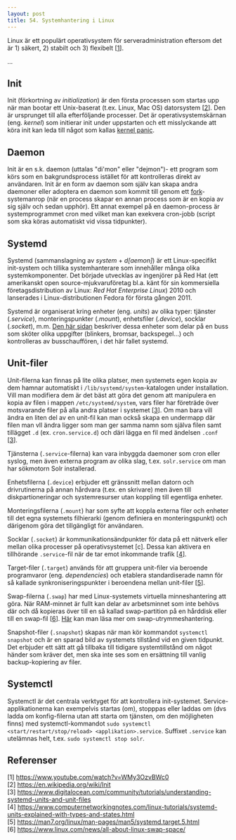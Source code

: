 ```yaml
---
layout: post
title: 54. Systemhantering i Linux
---
```


Linux är ett populärt operativsystem för serveradministration eftersom det är 1) säkert, 2) stabilt och 3) flexibelt [[1](https://www.youtube.com/watch?v=WMy3OzvBWc0)].

...

## Init
Init (förkortning av *initialization*) är den första processen som startas upp när man bootar ett Unix-baserat (t.ex. Linux, Mac OS) datorsystem [[2](https://en.wikipedia.org/wiki/Init)]. Den är ursprunget till alla efterföljande processer. Det är operativsystemskärnan (eng. *kernel*) som initierar init under uppstarten och ett misslyckande att köra init kan leda till något som kallas [kernel panic](https://sv.wikipedia.org/wiki/Kernel_panic).

## Daemon
Init är en s.k. daemon (uttalas "di'mon" eller "dejmon")- ett program som körs som en bakgrundsprocess istället för att kontrolleras direkt av användaren. Init är en form av daemon som själv kan skapa andra daemoner eller adoptera en daemon som kommit till genom ett [fork](https://en.wikipedia.org/wiki/Fork_(system_call))-systemanrop (när en process skapar en annan process som är en kopia av sig själv och sedan upphör). Ett annat exempel på en daemon-process är systemprogrammet cron med vilket man kan exekvera cron-jobb (script som ska köras automatiskt vid vissa tidpunkter).

## Systemd
Systemd (sammanslagning av *system* + *d\[aemon\]*) är ett Linux-specifikt init-system och tillika systemhanterare som innehåller många olika systemkomponenter. Det började utvecklas av ingenjörer på Red Hat (ett amerikanskt open source-mjukvaruföretag bl.a. känt för sin kommersiella företagsdistribution av Linux: *Red Hat Enterprise Linux*) 2010 och lanserades i Linux-distributionen Fedora för första gången 2011.

Systemd är organiserat kring enheter (eng. *units*) av olika typer: tjänster (*.service*), monteringspunkter (*.mount*), enhetsfiler (*.device*), socklar (*.socket*), m.m. [Den här sidan](https://www.computernetworkingnotes.com/linux-tutorials/systemd-units-explained-with-types-and-states.html) beskriver dessa enheter som delar på en buss som sköter olika uppgifter (blinkers, bromsar, backspegel...) och kontrolleras av busschauffören, i det här fallet systemd. 

## Unit-filer
Unit-filerna kan finnas på lite olika platser, men systemets egen kopia av dem hamnar automatiskt i `/lib/systemd/system`-katalogen under installation. Vill man modifiera dem är det bäst att göra det genom att manipulera en kopia av filen i mappen `/etc/systemd/system`, vars filer har företräde över motsvarande filer på alla andra platser i systemet [[3](https://www.digitalocean.com/community/tutorials/understanding-systemd-units-and-unit-files )]. Om man bara vill ändra en liten del av en unit-fil kan man också skapa en undermapp där filen man vll ändra ligger som man ger samma namn som själva filen samt tillägget `.d` (ex. `cron.service.d`) och däri lägga en fil med ändelsen `.conf` [[3](https://www.digitalocean.com/community/tutorials/understanding-systemd-units-and-unit-files )].

Tjänsterna (`.service`-filerna) kan vara inbyggda daemoner som cron eller syslog, men även externa program av olika slag, t.ex. `solr.service` om man har sökmotorn Solr installerad. 

Enhetsfilerna (`.device`) erbjuder ett gränssnitt mellan datorn och drivrutinerna på annan hårdvara (t.ex. en skrivare) men även till diskpartioneringar  och systemresurser utan koppling till egentliga enheter.

Monteringsfilerna (`.mount`) har som syfte att koppla externa filer och enheter till det egna systemets filhierarki (genom definiera en monteringspunkt) och därigenom göra det tillgängligt för användaren.

Socklar (`.socket`) är kommunikationsändpunkter för data på ett nätverk eller mellan olika processer på operativsystemet [c]. Dessa kan aktivera en tillhörande `.service`-fil när de tar emot inkommande trafik [[4](https://www.computernetworkingnotes.com/linux-tutorials/systemd-units-explained-with-types-and-states.html)]. 

Target-filer (`.target`) används för att gruppera unit-filer via beroende programvaror (eng. *dependencies*) och etablera standardiserade namn för så kallade synkroniseringspunkter i beroendena mellan unit-filer [[5](https://man7.org/linux/man-pages/man5/systemd.target.5.html)].

​Swap-filerna (`.swap`) har med Linux-systemets virtuella minneshantering att göra. När RAM-minnet är fullt kan delar av arbetsminnet som inte behövs där och då kopieras över till en så kallad swap-partition på en hårddisk eller till en swap-fil [[6](https://www.linux.com/news/all-about-linux-swap-space/)]. [Här](https://www.linux.com/news/all-about-linux-swap-space/) kan man läsa mer om swap-utrymmeshantering.

Snapshot-filer (`.snapshot`) skapas när man kör kommandot `systemctl snapshot` och är en sparad bild av systemets tillstånd vid en given tidpunkt. Det erbjuder ett sätt att gå tillbaka till tidigare systemtillstånd om något händer som kräver det, men ska inte ses som en ersättning till vanlig backup-kopiering av filer.

## Systemctl
Systemctl är det centrala verktyget för att kontrollera init-systemet. Service-applikationerna kan exempelvis startas (om), stopppas eller laddas om (dvs ladda om konfig-filerna utan att starta om tjänsten, om den möjligheten finns) med systemctl-kommandot `sudo systemctl <start/restart/stop/reload> <applikation>.service`. Suffixet `.service` kan utelämnas helt, t.ex. `sudo systemctl stop solr`.

## Referenser

[1] https://www.youtube.com/watch?v=WMy3OzvBWc0 <br>
[2] https://en.wikipedia.org/wiki/Init <br>
[3] https://www.digitalocean.com/community/tutorials/understanding-systemd-units-and-unit-files <br>
[4] https://www.computernetworkingnotes.com/linux-tutorials/systemd-units-explained-with-types-and-states.html <br>
[5] https://man7.org/linux/man-pages/man5/systemd.target.5.html <br>
[6] https://www.linux.com/news/all-about-linux-swap-space/ <br>
